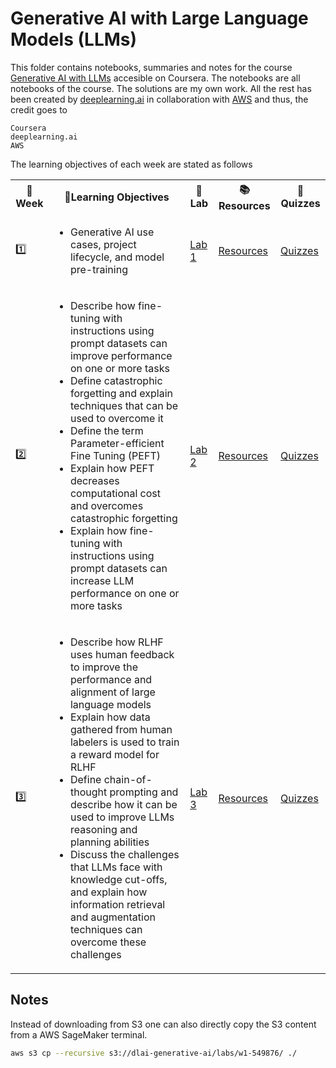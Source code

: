 
# Generative AI with Large Language Models (LLMs)

This folder contains notebooks, summaries and notes for the course [Generative AI with LLMs](https://www.coursera.org/learn/generative-ai-with-llms) accesible on Coursera. The notebooks are all notebooks of the course. The solutions are my own work. All the rest has been created by [deeplearning.ai](https://www.deeplearning.ai/) in collaboration with [AWS](https://aws.amazon.com/) and thus, the credit goes to

```
Coursera
deeplearning.ai
AWS
```

The learning objectives of each week are stated as follows 

<table>
  <tr>
    <th>📅Week</th>
    <th>🎯Learning Objectives</th>
    <th>🔬Lab</th>
    <th>📚Resources</th>
    <th>📝Quizzes</th>
  </tr>
  <tr>
    <td>1️⃣</td>
    <td>
      <ul>
        <li>Generative AI use cases, project lifecycle, and model pre-training</li>
      </ul>
    </td>
    <td><a href="https://github.com/PeeteKeesel/coursera-summaries/blob/525f7711b8d25af49dedd3b13041a7ab0053f484/courses/generative_ai_with_llms/Lab_1_summarize_dialogue.ipynb">Lab 1</a></td>    
    <td><a href="https://github.com/PeeteKeesel/coursera-summaries/blob/generative_ai_with_llms/courses/generative_ai_with_llms/resources.md">Resources</a></td>
    <td><a href="https://github.com/PeeteKeesel/coursera-summaries/blob/generative_ai_with_llms/courses/generative_ai_with_llms/quizzes.md">Quizzes</a></td> 
  </tr>
  <tr>
    <td>2️⃣</td>
    <td>
      <ul>
        <li>Describe how fine-tuning with instructions using prompt datasets can improve performance on one or more tasks</li>
        <li>Define catastrophic forgetting and explain techniques that can be used to overcome it</li>
        <li>Define the term Parameter-efficient Fine Tuning (PEFT)</li>
        <li>Explain how PEFT decreases computational cost and overcomes catastrophic forgetting</li>
        <li>Explain how fine-tuning with instructions using prompt datasets can increase LLM performance on one or more tasks</li>
      </ul>
    </td>
    <td><a href="https://github.com/PeeteKeesel/coursera-summaries/blob/4d3fb3985f78f6c5f3d94f821ccaa625ccbb15b0/courses/generative_ai_with_llms/Lab_2_fine_tune_generative_ai_model.ipynb">Lab 2</a></td>    
    <td><a href="https://github.com/PeeteKeesel/coursera-summaries/blob/generative_ai_with_llms/courses/generative_ai_with_llms/resources.md">Resources</a></td>
    <td><a href="https://github.com/PeeteKeesel/coursera-summaries/blob/generative_ai_with_llms/courses/generative_ai_with_llms/quizzes.md">Quizzes</a></td>     
  </tr>
  <tr>
    <td>3️⃣</td>
    <td>
      <ul>
        <li>Describe how RLHF uses human feedback to improve the performance and alignment of large language models</li>
        <li>Explain how data gathered from human labelers is used to train a reward model for RLHF</li>
        <li>Define chain-of-thought prompting and describe how it can be used to improve LLMs reasoning and planning abilities</li>
        <li>Discuss the challenges that LLMs face with knowledge cut-offs, and explain how information retrieval and augmentation techniques can overcome these challenges</li>
      </ul>
    </td>
    <td><a href="https://github.com/PeeteKeesel/coursera-summaries/blob/c6c4e2770585b11f59a257b1ca59422728f30149/courses/generative_ai_with_llms/Lab_3_fine_tune_model_to_detoxify_summaries.ipynb">Lab 3</a></td>    
    <td><a href="https://github.com/PeeteKeesel/coursera-summaries/blob/generative_ai_with_llms/courses/generative_ai_with_llms/resources.md">Resources</a></td>
    <td><a href="https://github.com/PeeteKeesel/coursera-summaries/blob/generative_ai_with_llms/courses/generative_ai_with_llms/quizzes.md">Quizzes</a></td>    
  </tr>
</table>

## Notes 

Instead of downloading from S3 one can also directly copy the S3 content from a AWS SageMaker terminal. 

```bash
aws s3 cp --recursive s3://dlai-generative-ai/labs/w1-549876/ ./
```


